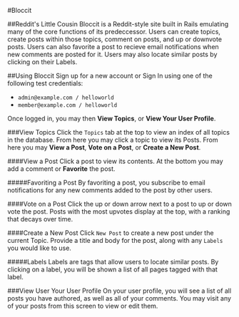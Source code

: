 #Bloccit

##Reddit's Little Cousin
Bloccit is a Reddit-style site built in Rails emulating many of the core functions of its predeccessor. Users can create topics, create posts within those topics, comment on posts, and up or downvote posts. Users can also favorite a post to recieve email notifications when new comments are posted for it. Users may also locate similar posts by clicking on their Labels.

##Using Bloccit
Sign up for a new account or Sign In using one of the following test credentials:
* ```admin@example.com / helloworld```
* ```member@example.com / helloworld```

Once logged in, you may then **View Topics**, or **View Your User Profile**.

###View Topics
Click the ```Topics``` tab at the top to view an index of all topics in the database. From here you may click a topic to view its Posts. From here you may **View a Post**, **Vote on a Post**, or **Create a New Post**.

####View a Post
Click a post to view its contents. At the bottom you may add a comment or **Favorite** the post.

#####Favoriting a Post
By favoriting a post, you subscribe to email notifications for any new comments added to the post by other users.

####Vote on a Post
Click the up or down arrow next to a post to up or down vote the post. Posts with the most upvotes display at the top, with a ranking that decays over time.

####Create a New Post
Click ```New Post``` to create a new post under the current Topic. Provide a title and body for the post, along with any ```Labels``` you would like to use.

#####Labels
Labels are tags that allow users to locate similar posts. By clicking on a label, you will be shown a list of all pages tagged with that label.

###View User Your User Profile
On your user profile, you will see a list of all posts you have authored, as well as all of your comments. You may visit any of your posts from this screen to view or edit them.
